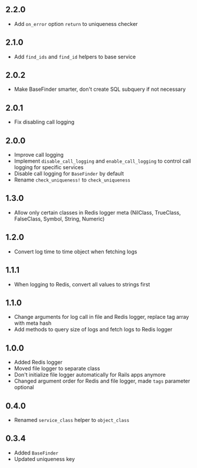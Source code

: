 ## 2.2.0

* Add `on_error` option `return` to uniqueness checker

## 2.1.0

* Add `find_ids` and `find_id` helpers to base service

## 2.0.2

* Make BaseFinder smarter, don't create SQL subquery if not necessary

## 2.0.1

* Fix disabling call logging

## 2.0.0

* Improve call logging
* Implement `disable_call_logging` and `enable_call_logging` to control call logging for specific services
* Disable call logging for `BaseFinder` by default
* Rename `check_uniqueness!` to `check_uniqueness`

## 1.3.0

* Allow only certain classes in Redis logger meta (NilClass, TrueClass, FalseClass, Symbol, String, Numeric)

## 1.2.0

* Convert log time to time object when fetching logs

## 1.1.1

* When logging to Redis, convert all values to strings first

## 1.1.0

* Change arguments for log call in file and Redis logger, replace tag array with meta hash
* Add methods to query size of logs and fetch logs to Redis logger

## 1.0.0

* Added Redis logger
* Moved file logger to separate class
* Don't initialize file logger automatically for Rails apps anymore
* Changed argument order for Redis and file logger, made `tags` parameter optional

## 0.4.0

* Renamed `service_class` helper to `object_class`

## 0.3.4

* Added `BaseFinder`
* Updated uniqueness key
